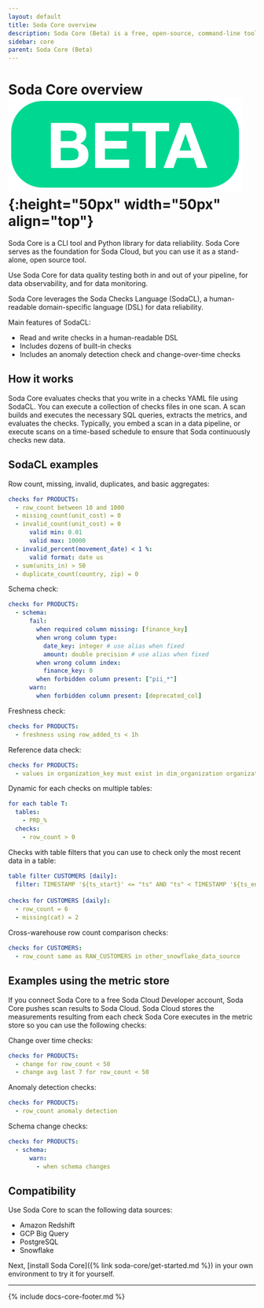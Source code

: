 ```yaml
---
layout: default
title: Soda Core overview
description: Soda Core (Beta) is a free, open-source, command-line tool that enables you to use the Soda Checks Language (Beta) to turn user-defined input into SQL queries.
sidebar: core
parent: Soda Core (Beta)
---
```


# Soda Core overview ![beta](/assets/images/beta.png){:height="50px" width="50px" align="top"}

Soda Core is a CLI tool and Python library for data reliability.  Soda Core serves as the foundation 
for Soda Cloud, but you can use it as a stand-alone, open source tool. 

Use Soda Core for data quality testing both in and out of your pipeline, for data observability, and for data monitoring.

Soda Core leverages the Soda Checks Language (SodaCL), a human-readable domain-specific language (DSL) for data reliability.

Main features of SodaCL:

* Read and write checks in a human-readable DSL
* Includes dozens of built-in checks
* Includes an anomaly detection check and change-over-time checks

## How it works

Soda Core evaluates checks that you write in a checks YAML file using SodaCL. You can execute a collection of checks files 
in one scan. A scan builds and executes the necessary SQL queries, extracts the metrics, and 
evaluates the checks. Typically, you embed a scan in a data pipeline, or execute scans on a time-based schedule to 
ensure that Soda continuously checks new data.

## SodaCL examples

Row count, missing, invalid, duplicates, and basic aggregates:
```yaml
checks for PRODUCTS:
  - row_count between 10 and 1000
  - missing_count(unit_cost) = 0
  - invalid_count(unit_cost) = 0
      valid min: 0.01
      valid max: 10000
  - invalid_percent(movement_date) < 1 %:
      valid format: date us
  - sum(units_in) > 50
  - duplicate_count(country, zip) = 0
```

Schema check:
```yaml
checks for PRODUCTS:
  - schema:
      fail:
        when required column missing: [finance_key]
        when wrong column type:
          date_key: integer # use alias when fixed
          amount: double precision # use alias when fixed
        when wrong column index:
          finance_key: 0
        when forbidden column present: ["pii_*"]
      warn:
        when forbidden column present: [deprecated_col]
```

Freshness check:
```yaml
checks for PRODUCTS:
  - freshness using row_added_ts < 1h
```

Reference data check:
```yaml
checks for PRODUCTS:
  - values in organization_key must exist in dim_organization organization_key
```

Dynamic for each checks on multiple tables:
```yaml
for each table T:
  tables: 
    - PRD_%
  checks:
    - row_count > 0
```

Checks with table filters that you can use to check only the most recent data in a table:
```yaml
table filter CUSTOMERS [daily]:
  filter: TIMESTAMP '${ts_start}' <= "ts" AND "ts" < TIMESTAMP '${ts_end}'

checks for CUSTOMERS [daily]:
  - row_count = 6
  - missing(cat) = 2
```

Cross-warehouse row count comparison checks:
```yaml
checks for CUSTOMERS:
  - row_count same as RAW_CUSTOMERS in other_snowflake_data_source
```

## Examples using the metric store

If you connect Soda Core to a free Soda Cloud Developer account, Soda Core pushes scan results to Soda Cloud. Soda Cloud stores the measurements resulting from each check Soda Core executes in the metric store so you can use the following checks:

Change over time checks:
```yaml
checks for PRODUCTS:
  - change for row_count < 50
  - change avg last 7 for row_count < 50
```

Anomaly detection checks:
```yaml
checks for PRODUCTS:
  - row_count anomaly detection
```

Schema change checks:
```yaml
checks for PRODUCTS:
  - schema:
      warn:
        - when schema changes
```

## Compatibility

Use Soda Core to scan the following data sources:
* Amazon Redshift 
* GCP Big Query
* PostgreSQL
* Snowflake


Next, [install Soda Core]({% link soda-core/get-started.md %}) in your own environment to try it for yourself.

---
{% include docs-core-footer.md %}
